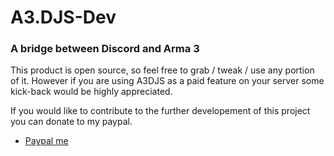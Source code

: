 # A3.DJS-Dev
### A bridge between Discord and Arma 3

This product is open source, so feel free to grab / tweak / use any portion of it. 
However if you are using A3DJS as a paid feature on your server some kick-back would be highly appreciated.

If you would like to contribute to the further developement of this project you can donate to my paypal.

* [Paypal me](https://www.paypal.com/paypalme/LHartgen)
